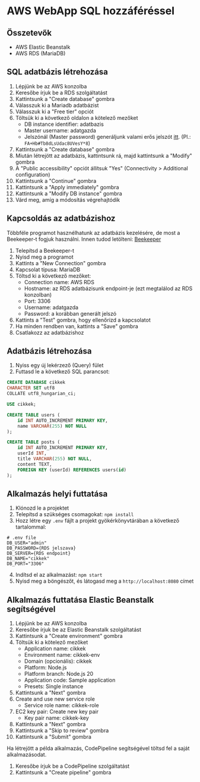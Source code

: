# AWS WebApp SQL hozzáféréssel

## Összetevők

- AWS Elastic Beanstalk
- AWS RDS (MariaDB)

## SQL adatbázis létrehozása

1. Lépjünk be az AWS konzolba
2. Keresőbe írjuk be a RDS szolgáltatást
3. Kattintsunk a "Create database" gombra
4. Válasszuk ki a Mariadb adatbázist
5. Válasszuk ki a "Free tier" opciót
6. Töltsük ki a következő oldalon a kötelező mezőket
   - DB instance identifier: adatbazis
   - Master username: adatgazda
   - Jelszónál (Master password) generáljunk valami erős jelszót [itt](https://delinea.com/resources/password-generator-it-tool). (Pl.: `FA+Hb#Tb8dLsUdac8UVesY*8`)
7. Kattintsunk a "Create database" gombra
8. Miután létrejött az adatbázis, kattintsunk rá, majd kattintsunk a "Modify" gombra
9. A "Public accessibility" opciót állítsuk "Yes" (Connectivity > Additional configuration)
10. Kattintsunk a "Continue" gombra
11. Kattintsunk a "Apply immediately" gombra
12. Kattintsunk a "Modify DB instance" gombra
13. Várd meg, amíg a módosítás végrehajtódik

## Kapcsoldás az adatbázishoz

Többféle programot hasznélhatunk az adatbázis kezelésére, de most a Beekeeper-t fogjuk használni. Innen tudod letölteni: [Beekeeper](https://www.beekeeperstudio.io/)

1. Telepítsd a Beekeeper-t
2. Nyisd meg a programot
3. Kattints a "New Connection" gombra
4. Kapcsolat típusa: MariaDB
5. Töltsd ki a következő mezőket:
   - Connection name: AWS RDS
   - Hostname: az RDS adatbázisunk endpoint-je (ezt megtalálod az RDS konzolban)
   - Port: 3306
   - Username: adatgazda
   - Password: a korábban generált jelszó
6. Kattints a "Test" gombra, hogy ellenőrizd a kapcsolatot
7. Ha minden rendben van, kattints a "Save" gombra
8. Csatlakozz az adatbázishoz

## Adatbázis létrehozása

1. Nyiss egy új lekérzező (Query) fület
2. Futtasd le a következő SQL parancsot:

```sql
CREATE DATABASE cikkek
CHARACTER SET utf8
COLLATE utf8_hungarian_ci;

USE cikkek;

CREATE TABLE users (
    id INT AUTO_INCREMENT PRIMARY KEY,
    name VARCHAR(255) NOT NULL
);

CREATE TABLE posts (
    id INT AUTO_INCREMENT PRIMARY KEY,
    userId INT,
    title VARCHAR(255) NOT NULL,
    content TEXT,
    FOREIGN KEY (userId) REFERENCES users(id)
);
```

## Alkalmazás helyi futtatása

1. Klónozd le a projektet
2. Telepítsd a szükséges csomagokat: `npm install`
3. Hozz létre egy `.env` fájlt a projekt gyökérkönyvtárában a következő tartalommal:

```
# .env file
DB_USER="admin"
DB_PASSWORD={RDS jelszava}
DB_SERVER={RDS endpoint}
DB_NAME="cikkek"
DB_PORT="3306"
```

4. Indítsd el az alkalmazást: `npm start`
5. Nyisd meg a böngészőt, és látogasd meg a `http://localhost:8080` címet


## Alkalmazás futtatása Elastic Beanstalk segítségével

1. Lépjünk be az AWS konzolba
2. Keresőbe írjuk be az Elastic Beanstalk szolgáltatást
3. Kattintsunk a "Create environment" gombra
4. Töltsük ki a kötelező mezőket
   - Application name: cikkek
   - Environment name: cikkek-env
   - Domain (opcionális): cikkek
   - Platform: Node.js
   - Platform branch: Node.js 20
   - Application code: Sample application
   - Presets: Single instance
5. Kattintsunk a "Next" gombra
6. Create and use new service role
    - Service role name: cikkek-role
7. EC2 key pair: Create new key pair
    - Key pair name: cikkek-key
8. Kattintsunk a "Next" gombra
9. Kattintsunk a "Skip to review" gombra
10. Kattintsunk a "Submit" gombra

Ha létrejött a példa alkalmazás, CodePipeline segítségével töltsd fel a saját alkalmazásodat.

1. Keresőbe írjuk be a CodePipeline szolgáltatást
2. Kattintsunk a "Create pipeline" gombra
